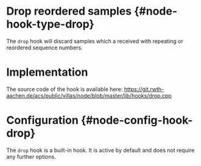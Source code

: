 # Drop reordered samples {#node-hook-type-drop}

The `drop` hook will discard samples which a received with repeating or reordered sequence numbers.

# Implementation

The source code of the hook is available here:
https://git.rwth-aachen.de/acs/public/villas/node/blob/master/lib/hooks/drop.cpp

# Configuration {#node-config-hook-drop}

The `drop` hook is a built-in hook. It is active by default and does not require any further options.


